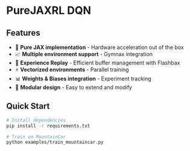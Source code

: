 # PureJAXRL DQN

## Features

- 🚀 **Pure JAX implementation** - Hardware acceleration out of the box
- 📈 **Multiple environment support** - Gymnax integration
- 🧠 **Experience Replay** - Efficient buffer management with Flashbax
- ⚡ **Vectorized environments** - Parallel training
- 📊 **Weights & Biases integration** - Experiment tracking
- 🎯 **Modular design** - Easy to extend and modify

## Quick Start

```bash
# Install dependencies
pip install -r requirements.txt

# Train on MountainCar
python examples/train_mountaincar.py

